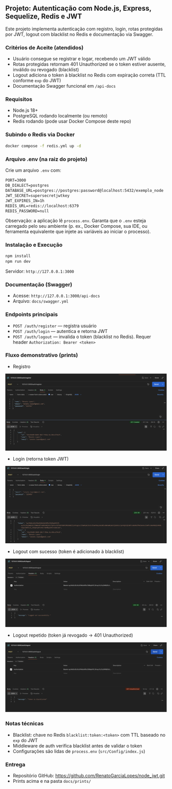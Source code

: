 ## Projeto: Autenticação com Node.js, Express, Sequelize, Redis e JWT

Este projeto implementa autenticação com registro, login, rotas protegidas por JWT, logout com blacklist no Redis e documentação via Swagger.

### Critérios de Aceite (atendidos)
- Usuário consegue se registrar e logar, recebendo um JWT válido
- Rotas protegidas retornam 401 Unauthorized se o token estiver ausente, inválido ou revogado (blacklist)
- Logout adiciona o token à blacklist no Redis com expiração correta (TTL conforme `exp` do JWT)
- Documentação Swagger funcional em `/api-docs`

### Requisitos
- Node.js 18+
- PostgreSQL rodando localmente (ou remoto)
- Redis rodando (pode usar Docker Compose deste repo)

### Subindo o Redis via Docker
```bash
docker compose -f redis.yml up -d
```

### Arquivo .env (na raiz do projeto)
Crie um arquivo `.env` com:
```
PORT=3000
DB_DIALECT=postgres
DATABASE_URL=postgres://postgres:password@localhost:5432/exemplo_node
JWT_SECRET=supersecretjwtkey
JWT_EXPIRES_IN=1h
REDIS_URL=redis://localhost:6379
REDIS_PASSWORD=null
```
Observação: a aplicação lê `process.env`. Garanta que o `.env` esteja carregado pelo seu ambiente (p. ex., Docker Compose, sua IDE, ou ferramenta equivalente que injete as variáveis ao iniciar o processo).

### Instalação e Execução
```bash
npm install
npm run dev
```
Servidor: `http://127.0.0.1:3000`

### Documentação (Swagger)
- Acesse: `http://127.0.0.1:3000/api-docs`
- Arquivo: `docs/swagger.yml`

### Endpoints principais
- `POST /auth/register` — registra usuário
- `POST /auth/login` — autentica e retorna JWT
- `POST /auth/logout` — invalida o token (blacklist no Redis). Requer header `Authorization: Bearer <token>`

### Fluxo demonstrativo (prints)
- Registro

![register](docs/prints/register.png)

- Login (retorna token JWT)

![login](docs/prints/login.png)

- Logout com sucesso (token é adicionado à blacklist)

![logoutComSucesso](docs/prints/logoutComSucesso.png)

- Logout repetido (token já revogado → 401 Unauthorized)

![logoutRepetido(invalido)](<docs/prints/logoutRepetido(invalido).png>)

### Notas técnicas
- Blacklist: chave no Redis `blacklist:token:<token>` com TTL baseado no `exp` do JWT
- Middleware de auth verifica blacklist antes de validar o token
- Configurações são lidas de `process.env` (`src/Config/index.js`)

### Entrega
- Repositório GitHub: https://github.com/RenatoGarciaLopes/node_jwt.git
- Prints acima e na pasta `docs/prints/`


